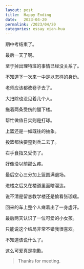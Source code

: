 ```yaml
---
layout: post
title:  Happy Ending
date:   2023-04-20
permalink: /2023/04/20
categories: essay xian-hua
---
```


期中考结束了。

最后一天了啊。

至于掉出理特班的事情已经没关系了。

不知道下一次来一中是以怎样的身份。

老师应该都改卷子去了。

大扫除也没见着几个人。

拖着两条受伤的腿下楼。

帮忙做值日实则是打球。

上篮还是一如既往的抽象。

投篮都快要歪到兵二去了。

右手食指又受伤了。

好像没以前那么疼。

最后空心三分加上篮圆满退场。

进楼之后又在楼道里面瞎溜达。

说不清是留恋教学楼还是偷看张珈瑶。

回来的车上整个人瘫着出了一身虚汗。

最后两天认识了一位可爱的小女孩。

只能说这个结局非常不错我很喜欢。

不知道该说什么了。

这么可爱真是抱歉。

>   Thanks for meeting.